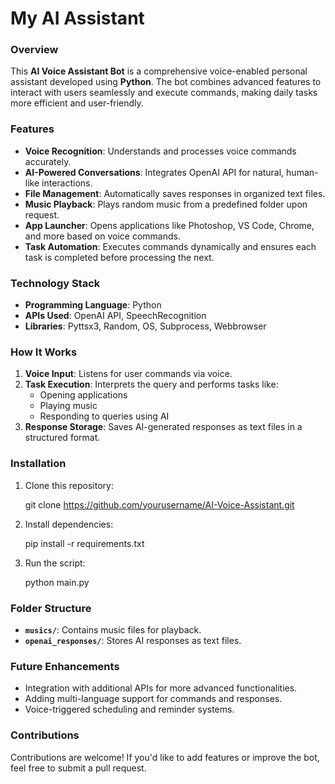 # My AI Assistant
 

### Overview
This **AI Voice Assistant Bot** is a comprehensive voice-enabled personal assistant developed using **Python**. The bot combines advanced features to interact with users seamlessly and execute commands, making daily tasks more efficient and user-friendly.


### Features
- **Voice Recognition**: Understands and processes voice commands accurately.
- **AI-Powered Conversations**: Integrates OpenAI API for natural, human-like interactions.
- **File Management**: Automatically saves responses in organized text files.
- **Music Playback**: Plays random music from a predefined folder upon request.
- **App Launcher**: Opens applications like Photoshop, VS Code, Chrome, and more based on voice commands.
- **Task Automation**: Executes commands dynamically and ensures each task is completed before processing the next.
  

### Technology Stack
- **Programming Language**: Python
- **APIs Used**: OpenAI API, SpeechRecognition
- **Libraries**: Pyttsx3, Random, OS, Subprocess, Webbrowser


### How It Works
1. **Voice Input**: Listens for user commands via voice.
2. **Task Execution**: Interprets the query and performs tasks like:
   - Opening applications
   - Playing music
   - Responding to queries using AI
3. **Response Storage**: Saves AI-generated responses as text files in a structured format.


### Installation
1. Clone this repository:
   
   git clone https://github.com/yourusername/AI-Voice-Assistant.git
   
2. Install dependencies:
   
   pip install -r requirements.txt
  
3. Run the script:
   
   python main.py



### Folder Structure
- **`musics/`**: Contains music files for playback.
- **`openai_responses/`**: Stores AI responses as text files.


### Future Enhancements
- Integration with additional APIs for more advanced functionalities.
- Adding multi-language support for commands and responses.
- Voice-triggered scheduling and reminder systems.

### Contributions
Contributions are welcome! If you'd like to add features or improve the bot, feel free to submit a pull request.
